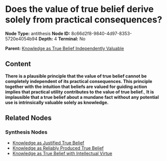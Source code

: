# Does the value of true belief derive solely from practical consequences?

**Node Type:** antithesis
**Node ID:** 8c66d2f8-9840-4d97-8353-5720e4054b94
**Depth:** 4
**Terminal:** No

**Parent:** [Knowledge as True Belief Independently Valuable](knowledge-as-true-belief-independently-valuable-synthesis-c63bbfe2-2dc3-4bc0-b5ec-7c7b8e20be1d.md)

## Content

**There is a plausible principle that the value of true belief cannot be completely independent of its practical consequences. This principle together with the intuition that beliefs are valued for guiding action implies that practical utility contributes to the value of true belief.**, **It is implausible that a true belief about a mundane fact without any potential use is intrinsically valuable solely as knowledge.**

## Related Nodes

### Synthesis Nodes

- [Knowledge as Justified True Belief](knowledge-as-justified-true-belief-synthesis-ea02bf26-13ed-4a09-ab59-208954f39e31.md)
- [Knowledge as Reliably Produced True Belief](knowledge-as-reliably-produced-true-belief-synthesis-d89e9956-f914-4b7f-bdae-bafe3b68ad24.md)
- [Knowledge as True Belief with Intellectual Virtue](knowledge-as-true-belief-with-intellectual-virtue-synthesis-63f1fdbb-af14-4d88-a70f-bf6d17579c59.md)
